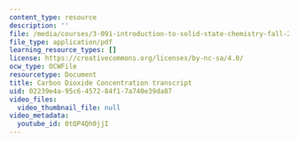 ```yaml
---
content_type: resource
description: ''
file: /media/courses/3-091-introduction-to-solid-state-chemistry-fall-2018/02239e4a95c6457284f17a740e39da87_0tQP4Qh0jjI.pdf
file_type: application/pdf
learning_resource_types: []
license: https://creativecommons.org/licenses/by-nc-sa/4.0/
ocw_type: OCWFile
resourcetype: Document
title: Carbon Dioxide Concentration transcript
uid: 02239e4a-95c6-4572-84f1-7a740e39da87
video_files:
  video_thumbnail_file: null
video_metadata:
  youtube_id: 0tQP4Qh0jjI
---
```

